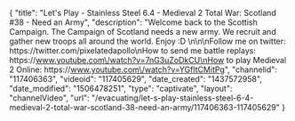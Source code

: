 {
    "title": "Let's Play - Stainless Steel 6.4 - Medieval 2 Total War: Scotland #38 - Need an Army",
    "description": "Welcome back to the Scottish Campaign.  The Campaign of Scotland needs a new army.  We recruit and gather new troops all around the world.  Enjoy :D  \n\n\nFollow me on twitter: https:\/\/twitter.com\/pixelatedapollo\nHow to send me battle replays: https:\/\/www.youtube.com\/watch?v=7nG3uZoDkCU\nHow to play Medieval 2 Online: https:\/\/www.youtube.com\/watch?v=YGfItCMitPg",
    "channelid": "117406363",
    "videoid": "117405629",
    "date_created": "1437572958",
    "date_modified": "1506478251",
    "type": "captivate",
    "layout": "channelVideo",
    "url": "\/evacuating\/let-s-play-stainless-steel-6-4-medieval-2-total-war-scotland-38-need-an-army\/117406363-117405629"
}